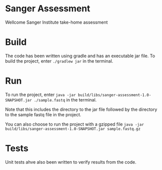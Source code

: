 # Sanger Assessment

Wellcome Sanger Institute take-home assessment

# Build
The code has been written using gradle and has an executable jar file. To build the project, enter `./gradlew jar` in the terminal.

# Run
To run the project, enter `java -jar build/libs/sanger-assessment-1.0-SNAPSHOT.jar ./sample.fastq` in the terminal.

Note that this includes the directory to the jar file followed by the directory to the sample fastq file in the project.

You can also choose to run the project with a gzipped file `java -jar build/libs/sanger-assessment-1.0-SNAPSHOT.jar sample.fastq.gz`

# Tests
Unit tests ahve also been written to verify results from the code.

